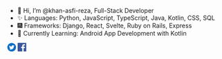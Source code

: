 - 👋 Hi, I’m @khan-asfi-reza, Full-Stack Developer
- ✨ Languages: Python, JavaScript, TypeScript, Java, Kotlin, CSS, SQL
- 🎆 Frameworks: Django, React, Svelte, Ruby on Rails, Express
- 🌱 Currently Learning: Android App Development with Kotlin


<a href="https://www.twitter.com/KhanAsfiReza"><img src="https://github.com/khan-asfi-reza/khan-asfi-reza/blob/master/twitter.png" alt="drawing" width="20"/></a>
<a href="https://www.facebook.com/khanasfirezapranto10"><img src="https://github.com/khan-asfi-reza/khan-asfi-reza/blob/master/fb.png" alt="drawing" width="20"/></a>

<!---
khan-asfi-reza/khan-asfi-reza is a ✨ special ✨ repository because its `README.md` (this file) appears on your GitHub profile.
You can click the Preview link to take a look at your changes.
--->

